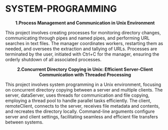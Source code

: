 # SYSTEM-PROGRAMMING

**<p align=center>1.Process Management and Communication in Unix Environment**
<br>

This project involves creating processes for monitoring directory changes, communicating through pipes and named pipes, and performing URL searches in text files. The manager coordinates workers, restarting them as needed, and oversees the extraction and tallying of URLs. Processes are terminated by the user, initiated with Ctrl+C for the manager, ensuring the orderly shutdown of all associated processes.


**<p align=center>2.Concurrent Directory Copying in Unix: Efficient Server-Client Communication with Threaded Processing**
<br>

This project involves system programming in a Unix environment, focusing on concurrent directory copying between a server and multiple clients. The server, dataServer, uses threads for communication and file copying, employing a thread pool to handle parallel tasks efficiently. The client, remoteClient, connects to the server, receives file metadata and contents, and recreates the directory locally. Command-line arguments configure server and client settings, facilitating seamless and efficient file transfers between systems.
